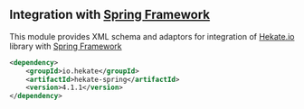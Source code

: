 ## Integration with [Spring Framework](https://projects.spring.io/spring-framework/)
 
This module provides XML schema and adaptors for integration of [Hekate.io](https://github.com/hekate-io/hekate) library
with [Spring Framework](https://projects.spring.io/spring-framework/) 

 
 ```xml
 <dependency>
     <groupId>io.hekate</groupId>
     <artifactId>hekate-spring</artifactId>
     <version>4.1.1</version>
 </dependency>
 ```
